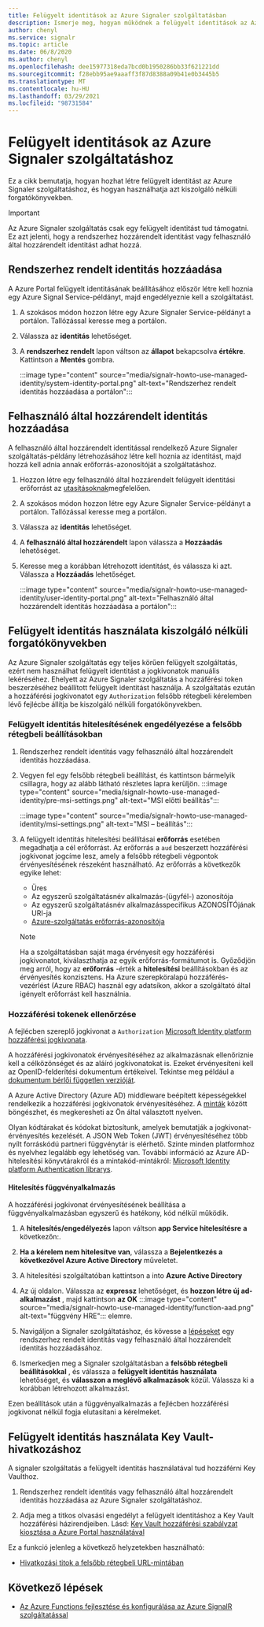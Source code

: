 ```yaml
---
title: Felügyelt identitások az Azure Signaler szolgáltatásban
description: Ismerje meg, hogyan működnek a felügyelt identitások az Azure Signaler szolgáltatásban, és hogyan használhatók felügyelt identitások kiszolgáló nélküli forgatókönyvekben.
author: chenyl
ms.service: signalr
ms.topic: article
ms.date: 06/8/2020
ms.author: chenyl
ms.openlocfilehash: dee15977318eda7bcd0b1950286bb33f621221dd
ms.sourcegitcommit: f28ebb95ae9aaaff3f87d8388a09b41e0b3445b5
ms.translationtype: MT
ms.contentlocale: hu-HU
ms.lasthandoff: 03/29/2021
ms.locfileid: "98731584"
---
```

# <a name="managed-identities-for-azure-signalr-service"></a>Felügyelt identitások az Azure Signaler szolgáltatáshoz

Ez a cikk bemutatja, hogyan hozhat létre felügyelt identitást az Azure Signaler szolgáltatáshoz, és hogyan használhatja azt kiszolgáló nélküli forgatókönyvekben.

> [!Important] 
> Az Azure Signaler szolgáltatás csak egy felügyelt identitást tud támogatni. Ez azt jelenti, hogy a rendszerhez hozzárendelt identitást vagy felhasználó által hozzárendelt identitást adhat hozzá. 

## <a name="add-a-system-assigned-identity"></a>Rendszerhez rendelt identitás hozzáadása

A Azure Portal felügyelt identitásának beállításához először létre kell hoznia egy Azure Signal Service-példányt, majd engedélyeznie kell a szolgáltatást.

1. A szokásos módon hozzon létre egy Azure Signaler Service-példányt a portálon. Tallózással keresse meg a portálon.

2. Válassza az **identitás** lehetőséget.

4. A **rendszerhez rendelt** lapon váltson az **állapot** bekapcsolva **értékre**. Kattintson a **Mentés** gombra.

    :::image type="content" source="media/signalr-howto-use-managed-identity/system-identity-portal.png" alt-text="Rendszerhez rendelt identitás hozzáadása a portálon":::

## <a name="add-a-user-assigned-identity"></a>Felhasználó által hozzárendelt identitás hozzáadása

A felhasználó által hozzárendelt identitással rendelkező Azure Signaler szolgáltatás-példány létrehozásához létre kell hoznia az identitást, majd hozzá kell adnia annak erőforrás-azonosítóját a szolgáltatáshoz.

1. Hozzon létre egy felhasználó által hozzárendelt felügyelt identitási erőforrást az [utasításoknak](../active-directory/managed-identities-azure-resources/how-to-manage-ua-identity-portal.md#create-a-user-assigned-managed-identity)megfelelően.

2. A szokásos módon hozzon létre egy Azure Signaler Service-példányt a portálon. Tallózással keresse meg a portálon.

3. Válassza az **identitás** lehetőséget.

4. A **felhasználó által hozzárendelt** lapon válassza a **Hozzáadás** lehetőséget.

5. Keresse meg a korábban létrehozott identitást, és válassza ki azt. Válassza a **Hozzáadás** lehetőséget.

    :::image type="content" source="media/signalr-howto-use-managed-identity/user-identity-portal.png" alt-text="Felhasználó által hozzárendelt identitás hozzáadása a portálon":::

## <a name="use-a-managed-identity-in-serverless-scenarios"></a>Felügyelt identitás használata kiszolgáló nélküli forgatókönyvekben

Az Azure Signaler szolgáltatás egy teljes körűen felügyelt szolgáltatás, ezért nem használhat felügyelt identitást a jogkivonatok manuális lekéréséhez. Ehelyett az Azure Signaler szolgáltatás a hozzáférési token beszerzéséhez beállított felügyelt identitást használja. A szolgáltatás ezután a hozzáférési jogkivonatot egy `Authorization` felsőbb rétegbeli kérelemben lévő fejlécbe állítja be kiszolgáló nélküli forgatókönyvekben.

### <a name="enable-managed-identity-authentication-in-upstream-settings"></a>Felügyelt identitás hitelesítésének engedélyezése a felsőbb rétegbeli beállításokban

1. Rendszerhez rendelt identitás vagy felhasználó által hozzárendelt identitás hozzáadása.

2. Vegyen fel egy felsőbb rétegbeli beállítást, és kattintson bármelyik csillagra, hogy az alább látható részletes lapra kerüljön.
    :::image type="content" source="media/signalr-howto-use-managed-identity/pre-msi-settings.png" alt-text="MSI előtti beállítás":::
    
    :::image type="content" source="media/signalr-howto-use-managed-identity/msi-settings.png" alt-text="MSI – beállítás":::

3. A felügyelt identitás hitelesítési beállításai **erőforrás** esetében megadhatja a cél erőforrást. Az erőforrás a `aud` beszerzett hozzáférési jogkivonat jogcíme lesz, amely a felsőbb rétegbeli végpontok érvényesítésének részeként használható. Az erőforrás a következők egyike lehet:
    - Üres
    - Az egyszerű szolgáltatásnév alkalmazás-(ügyfél-) azonosítója
    - Az egyszerű szolgáltatásnév alkalmazásspecifikus AZONOSÍTÓjának URI-ja
    - [Azure-szolgáltatás erőforrás-azonosítója](../active-directory/managed-identities-azure-resources/services-support-managed-identities.md#azure-services-that-support-azure-ad-authentication)

    > [!NOTE]
    > Ha a szolgáltatásban saját maga érvényesít egy hozzáférési jogkivonatot, kiválaszthatja az egyik erőforrás-formátumot is. Győződjön meg arról, hogy az **erőforrás** -érték a **hitelesítési** beállításokban és az érvényesítés konzisztens. Ha Azure szerepköralapú hozzáférés-vezérlést (Azure RBAC) használ egy adatsíkon, akkor a szolgáltató által igényelt erőforrást kell használnia.

### <a name="validate-access-tokens"></a>Hozzáférési tokenek ellenőrzése

A fejlécben szereplő jogkivonat a `Authorization` [Microsoft Identity platform hozzáférési jogkivonata](../active-directory/develop/access-tokens.md#validating-tokens).

A hozzáférési jogkivonatok érvényesítéséhez az alkalmazásnak ellenőriznie kell a célközönséget és az aláíró jogkivonatokat is. Ezeket érvényesíteni kell az OpenID-felderítési dokumentum értékeivel. Tekintse meg például a [dokumentum bérlői független verzióját](https://login.microsoftonline.com/common/.well-known/openid-configuration).

A Azure Active Directory (Azure AD) middleware beépített képességekkel rendelkezik a hozzáférési jogkivonatok érvényesítéséhez. A [minták](../active-directory/develop/sample-v2-code.md) között böngészhet, és megkeresheti az Ön által választott nyelven.

Olyan kódtárakat és kódokat biztosítunk, amelyek bemutatják a jogkivonat-érvényesítés kezelését. A JSON Web Token (JWT) érvényesítéséhez több nyílt forráskódú partneri függvénytár is elérhető. Szinte minden platformhoz és nyelvhez legalább egy lehetőség van. További információ az Azure AD-hitelesítési könyvtárakról és a mintakód-mintákról: [Microsoft Identity platform Authentication librarys](../active-directory/develop/reference-v2-libraries.md).

#### <a name="authentication-in-function-app"></a>Hitelesítés függvényalkalmazás

A hozzáférési jogkivonat érvényesítésének beállítása a függvényalkalmazásban egyszerű és hatékony, kód nélkül működik.

1. A **hitelesítés/engedélyezés** lapon váltson **app Service hitelesítésre** **a** következőn:.

2. **Ha a kérelem nem hitelesítve van**, válassza a **Bejelentkezés a következővel Azure Active Directory** műveletet.

3. A hitelesítési szolgáltatóban kattintson a into **Azure Active Directory**

4. Az új oldalon. Válassza az **expressz** lehetőséget, és **hozzon létre új ad-alkalmazást** , majd kattintson **az OK** :::image type="content" source="media/signalr-howto-use-managed-identity/function-aad.png" alt-text="függvény HRE"::: elemre.

5. Navigáljon a Signaler szolgáltatáshoz, és kövesse a [lépéseket](howto-use-managed-identity.md#add-a-system-assigned-identity) egy rendszerhez rendelt identitás vagy felhasználó által hozzárendelt identitás hozzáadásához.

6. Ismerkedjen meg a Signaler szolgáltatásban a **felsőbb rétegbeli beállításokkal** , és válassza a **felügyelt identitás használata** lehetőséget, és **válasszon a meglévő alkalmazások** közül. Válassza ki a korábban létrehozott alkalmazást.

Ezen beállítások után a függvényalkalmazás a fejlécben hozzáférési jogkivonat nélkül fogja elutasítani a kérelmeket.

## <a name="use-a-managed-identity-for-key-vault-reference"></a>Felügyelt identitás használata Key Vault-hivatkozáshoz

A signaler szolgáltatás a felügyelt identitás használatával tud hozzáférni Key Vaulthoz.

1. Rendszerhez rendelt identitás vagy felhasználó által hozzárendelt identitás hozzáadása az Azure Signaler szolgáltatáshoz.

2. Adja meg a titkos olvasási engedélyt a felügyelt identitáshoz a Key Vault hozzáférési házirendjeiben. Lásd: [Key Vault hozzáférési szabályzat kiosztása a Azure Portal használatával](../key-vault/general/assign-access-policy-portal.md)

Ez a funkció jelenleg a következő helyzetekben használható:

- [Hivatkozási titok a felsőbb rétegbeli URL-mintában](./concept-upstream.md#key-vault-secret-reference-in-url-template-settings)


## <a name="next-steps"></a>Következő lépések

- [Az Azure Functions fejlesztése és konfigurálása az Azure SignalR szolgáltatással](signalr-concept-serverless-development-config.md)